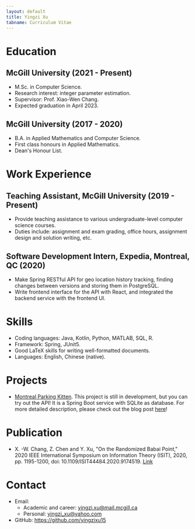 ```yaml
---
layout: default
title: Yingzi Xu
tabname: Curriculum Vitae
---
```


# Education

## McGill University (2021 - Present)

- M.Sc. in Computer Science. 
- Research interest: integer parameter estimation.
- Supervisor: Prof. Xiao-Wen Chang.
- Expected graduation in April 2023.

## McGill University (2017 - 2020)

- B.A. in Applied Mathematics and Computer Science.
- First class honours in Applied Mathematics.
- Dean's Honour List.

# Work Experience

## Teaching Assistant, McGill University (2019 - Present)

- Provide teaching assistance to various undergraduate-level computer science courses.
- Duties include: assignment and exam grading, office hours, assignment design and solution writing, etc.

## Software Development Intern, Expedia, Montreal, QC (2020)

- Make Spring RESTful API for geo location history tracking, finding changes between versions and storing them in PostgreSQL. 
- Write frontend interface for the API with React, and integrated the backend service with the frontend UI. 

# Skills

- Coding languages: Java, Kotlin, Python, MATLAB, SQL, R.
- Framework: Spring, JUnit5. 
- Good LaTeX skills for writing well-formatted documents.
- Languages: English, Chinese (native).

# Projects

- [Montreal Parking Kitten](https://github.com/yingzixu15/mtl_street_parking_finder). This project is still in development, but you can try out the API! It is a Spring Boot service with SQLite as database. For more detailed description, please check out the blog post [here](http://yingzixu15.github.io/project/2022/10/05/montreal-parking-finder.html)!


# Publication

- X. -W. Chang, Z. Chen and Y. Xu, "On the Randomized Babai Point," 2020 IEEE International Symposium on Information Theory (ISIT), 2020, pp. 1195-1200, doi: 10.1109/ISIT44484.2020.9174519. [Link](https://ieeexplore.ieee.org/document/9174519)

# Contact

- Email: 
  - Academic and career: yingzi.xu@mail.mcgill.ca
  - Personal: yingzi_xu@yahoo.com
- GitHub: https://github.com/yingzixu15

